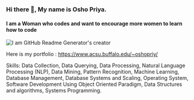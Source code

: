 ### Hi there 👋, My name is Osho Priya.
#### I am a Woman who codes and want to encourage more women to learn how to code
![I am GitHub Readme Generator's creator](https://oshopriyablog.files.wordpress.com/2023/01/dallc2b7e-2023-01-09-17.54.25-cyberpunk-art-of-a-brown-mother-empowering-her-daughter-1-1.png)

Here is my portfolio : https://www.acsu.buffalo.edu/~oshopriy/

Skills: Data Collection, Data Querying, Data Processing, Natural Language Processing (NLP), Data Mining, Pattern
Recognition, Machine Learning, Database Management, Database Systems and Scaling, Operating System, Software
Development Using Object Oriented Paradigm, Data Structures and algorithms, Systems Programming.







